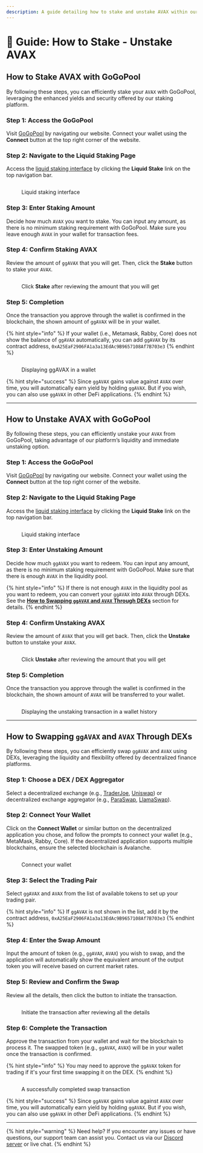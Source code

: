 ```yaml
---
description: A guide detailing how to stake and unstake AVAX within our platform.
---
```


# 📘 Guide: How to Stake - Unstake AVAX

## How to Stake AVAX with GoGoPool

By following these steps, you can efficiently stake your `AVAX` with GoGoPool, leveraging the enhanced yields and security offered by our staking platform.

### Step 1: **Access the GoGoPool**

Visit [GoGoPool](https://app.gogopool.com/) by navigating our website. Connect your wallet using the **Connect** button at the top right corner of the website.

### Step 2: **Navigate to the Liquid Staking Page**

Access the [liquid staking interface](https://app.gogopool.com/liquid-staking/) by clicking the **Liquid Stake** link on the top navigation bar.

<figure><img src="../../.gitbook/assets/staking.png" alt=""><figcaption><p>Liquid staking interface</p></figcaption></figure>

### Step 3: **Enter Staking Amount**

Decide how much `AVAX` you want to stake. You can input any amount, as there is no minimum staking requirement with GoGoPool. Make sure you leave enough `AVAX` in your wallet for transaction fees.

### Step 4: Confirm Staking AVAX

Review the amount of `ggAVAX` that you will get. Then, click the **Stake** button to stake your `AVAX`.

<figure><img src="../../.gitbook/assets/staking_input.png" alt=""><figcaption><p>Click <strong>Stake</strong> after reviewing the amount that you will get</p></figcaption></figure>

### Step 5: Completion

Once the transaction you approve through the wallet is confirmed in the blockchain, the shown amount of `ggAVAX` will be in your wallet.

{% hint style="info" %}
If your wallet (i.e., Metamask, Rabby, Core) does not show the balance of `ggAVAX` automatically, you can add `ggAVAX` by its contract address, `0xA25EaF2906FA1a3a13EdAc9B9657108Af7B703e3`
{% endhint %}

<figure><img src="../../.gitbook/assets/image (10).png" alt=""><figcaption><p>Displaying ggAVAX in a wallet</p></figcaption></figure>

{% hint style="success" %}
Since `ggAVAX` gains value against `AVAX` over time, you will automatically earn yield by holding `ggAVAX`. But if you wish, you can also use `ggAVAX` in other DeFi applications.
{% endhint %}

***

## How to Unstake AVAX with GoGoPool

By following these steps, you can efficiently unstake your `AVAX` from GoGoPool, taking advantage of our platform’s liquidity and immediate unstaking option.

### Step 1: **Access the GoGoPool**

Visit [GoGoPool](https://app.gogopool.com/) by navigating our website. Connect your wallet using the **Connect** button at the top right corner of the website.

### Step 2: **Navigate to the Liquid Staking Page**

Access the [liquid staking interface](https://app.gogopool.com/liquid-staking/) by clicking the **Liquid Stake** link on the top navigation bar.

<figure><img src="../../.gitbook/assets/unstaking.png" alt=""><figcaption><p>Liquid staking interface</p></figcaption></figure>

### Step 3: **Enter Unstaking Amount**

Decide how much `ggAVAX` you want to redeem. You can input any amount, as there is no minimum staking requirement with GoGoPool. Make sure that there is enough `AVAX` in the liquidity pool.

{% hint style="info" %}
If there is not enough `AVAX` in the liquidity pool as you want to redeem, you can convert your `ggAVAX` into `AVAX` through DEXs. See the [**How to Swapping `ggAVAX` and `AVAX` Through DEXs**](guide-how-to-stake-unstake-avax.md#how-to-swapping-ggavax-and-avax-through-dexs) section for details.
{% endhint %}

### Step 4: Confirm Unstaking AVAX

Review the amount of `AVAX` that you will get back. Then, click the **Unstake** button to unstake your `AVAX`.

<figure><img src="../../.gitbook/assets/unstaking_input.png" alt=""><figcaption><p>Click <strong>Unstake</strong> after reviewing the amount that you will get</p></figcaption></figure>

### Step 5: Completion

Once the transaction you approve through the wallet is confirmed in the blockchain, the shown amount of `AVAX` will be transferred to your wallet.

<figure><img src="../../.gitbook/assets/image (16).png" alt=""><figcaption><p>Displaying the unstaking transaction in a wallet history</p></figcaption></figure>

***

## How to Swapping `ggAVAX` and `AVAX` Through DEXs

By following these steps, you can efficiently swap `ggAVAX` and `AVAX` using DEXs, leveraging the liquidity and flexibility offered by decentralized finance platforms.

### Step 1: **Choose a DEX / DEX Aggregator**

Select a decentralized exchange (e.g., [TraderJoe](https://traderjoexyz.com/), [Uniswap](https://app.uniswap.org/swap?chain=avalanche)) or decentralized exchange aggregator (e.g., [ParaSwap](https://app.paraswap.io/), [LlamaSwap](https://swap.defillama.com/?chain=avax\&from=0x0000000000000000000000000000000000000000\&to=0xa25eaf2906fa1a3a13edac9b9657108af7b703e3)).

### Step 2: Connect Your Wallet

Click on the **Connect Wallet** or similar button on the decentralized application you chose, and follow the prompts to connect your wallet (e.g., MetaMask, Rabby, Core). If the decentralized application supports multiple blockchains, ensure the selected blockchain is Avalanche.

<figure><img src="../../.gitbook/assets/image (17).png" alt=""><figcaption><p>Connect your wallet</p></figcaption></figure>

### Step 3: Select the Trading Pair

Select `ggAVAX` and `AVAX` from the list of available tokens to set up your trading pair.

{% hint style="info" %}
If `ggAVAX` is not shown in the list, add it by the contract address, `0xA25EaF2906FA1a3a13EdAc9B9657108Af7B703e3`
{% endhint %}

### Step 4: Enter the Swap Amount

Input the amount of token (e.g., `ggAVAX`, `AVAX`) you wish to swap, and the application will automatically show the equivalent amount of the output token you will receive based on current market rates.

### **Step 5: Review and Confirm the Swap**

Review all the details, then click the button to initiate the transaction.

<figure><img src="../../.gitbook/assets/image (18).png" alt=""><figcaption><p>Initiate the transaction after reviewing all the details</p></figcaption></figure>

### **Step 6: Complete the Transaction**

Approve the transaction from your wallet and wait for the blockchain to process it. The swapped token (e.g., `ggAVAX`, `AVAX`) will be in your wallet once the transaction is confirmed.

{% hint style="info" %}
You may need to approve the `ggAVAX` token for trading if it's your first time swapping it on the DEX.
{% endhint %}

<figure><img src="../../.gitbook/assets/image (19).png" alt=""><figcaption><p>A successfully completed swap transaction</p></figcaption></figure>

{% hint style="success" %}
Since `ggAVAX` gains value against `AVAX` over time, you will automatically earn yield by holding `ggAVAX`. But if you wish, you can also use `ggAVAX` in other DeFi applications.
{% endhint %}

***

{% hint style="warning" %}
Need help? If you encounter any issues or have questions, our support team can assist you. Contact us via our [Discord server](https://discord.com/invite/4fNtjkyuNw) or live chat.
{% endhint %}
